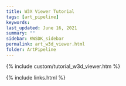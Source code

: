 ```yaml
---
title: W3X Viewer Tutorial
tags: [art_pipeline]
keywords: 
last_updated: June 16, 2021
summary: ""
sidebar: KWSDK_sidebar
permalink: art_w3d_viewer.html
folder: ArtPipeline
---
```


{% include custom/tutorial_w3d_viewer.htm %}

{% include links.html %}